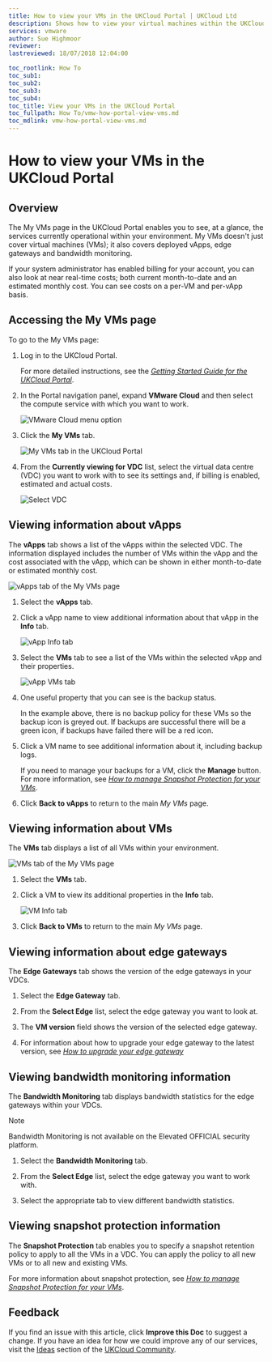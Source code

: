 ```yaml
---
title: How to view your VMs in the UKCloud Portal | UKCloud Ltd
description: Shows how to view your virtual machines within the UKCloud portal
services: vmware
author: Sue Highmoor
reviewer:
lastreviewed: 18/07/2018 12:04:00

toc_rootlink: How To
toc_sub1:
toc_sub2:
toc_sub3:
toc_sub4:
toc_title: View your VMs in the UKCloud Portal
toc_fullpath: How To/vmw-how-portal-view-vms.md
toc_mdlink: vmw-how-portal-view-vms.md
---
```


# How to view your VMs in the UKCloud Portal

## Overview

The My VMs page in the UKCloud Portal enables you to see, at a glance, the services currently operational within your environment. My VMs doesn't just cover virtual machines (VMs); it also covers deployed vApps, edge gateways and bandwidth monitoring.

If your system administrator has enabled billing for your account, you can also look at near real-time costs; both current month-to-date and an estimated monthly cost. You can see costs on a per-VM and per-vApp
basis.

## Accessing the My VMs page

To go to the My VMs page:

1. Log in to the UKCloud Portal.

    For more detailed instructions, see the [*Getting Started Guide for the UKCloud Portal*](vmw-gs.md).

2. In the Portal navigation panel, expand **VMware Cloud** and then select the compute service with which you want to work.

    ![VMware Cloud menu option](images/vmw-portal-mnu-select-compute-service.png)

3. Click the **My VMs** tab.

    ![My VMs tab in the UKCloud Portal](images/ptl-tab-myvms.png)

4. From the **Currently viewing for VDC** list, select the virtual data centre (VDC) you want to work with to see its settings and, if billing is enabled, estimated and actual costs.

    ![Select VDC](images/ptl-myvms-select-vdc.png)

## Viewing information about vApps

The **vApps** tab shows a list of the vApps within the selected VDC. The information displayed includes the number of VMs within the vApp and the cost associated with the vApp, which can be shown in either month-to-date or estimated monthly cost.

![vApps tab of the My VMs page](images/ptl-myvms-vapps.png)

1. Select the **vApps** tab.

2. Click a vApp name to view additional information about that vApp in the **Info** tab.

    ![vApp Info tab](images/ptl-myvms-vapp-info.png)

3. Select the **VMs** tab to see a list of the VMs within the selected vApp and their properties.

    ![vApp VMs tab](images/ptl-myvms-vapp-vms.png)

4. One useful property that you can see is the backup status.

    In the example above, there is no backup policy for these VMs so the backup icon is greyed out. If backups are successful there will be a green icon, if backups have failed there will be a red icon.

5. Click a VM name to see additional information about it, including backup logs.

    If you need to manage your backups for a VM, click the **Manage** button. For more information, see [*How to manage Snapshot Protection for your VMs*](vmw-how-manage-snapshot-protection.md).

6. Click **Back to vApps** to return to the main *My VMs* page.

## Viewing information about VMs

The **VMs** tab displays a list of all VMs within your environment.

![VMs tab of the My VMs page](images/ptl-myvms-vms.png)

1. Select the **VMs** tab.

2. Click a VM to view its additional properties in the **Info** tab.

    ![VM Info tab](images/ptl-myvms-vm-info.png)

3. Click **Back to VMs** to return to the main *My VMs* page.

## Viewing information about edge gateways

The **Edge Gateways**  tab shows the version of the edge gateways in your VDCs.

1. Select the **Edge Gateway** tab.

2. From the **Select Edge** list, select the edge gateway you want to look at.

3. The **VM version** field shows the version of the selected edge gateway.

4. For information about how to upgrade your edge gateway to the latest version, see [*How to upgrade your edge gateway*](vmw-how-upgrade-edge.md)

## Viewing bandwidth monitoring information

The **Bandwidth Monitoring** tab displays bandwidth statistics for the edge gateways within your VDCs.

> [!NOTE]
> Bandwidth Monitoring is not available on the Elevated OFFICIAL security platform.

1. Select the **Bandwidth Monitoring** tab.

2. From the **Select Edge** list, select the edge gateway you want to work with.

3. Select the appropriate tab to view different bandwidth statistics.

## Viewing snapshot protection information

The **Snapshot Protection** tab enables you to specify a snapshot retention policy to apply to all the VMs in a VDC. You can apply the policy to all new VMs or to all new and existing
VMs.

For more information about snapshot protection, see [*How to manage Snapshot Protection for your VMs*](vmw-how-manage-snapshot-protection.md).

## Feedback

If you find an issue with this article, click **Improve this Doc** to suggest a change. If you have an idea for how we could improve any of our services, visit the [Ideas](https://community.ukcloud.com/ideas) section of the [UKCloud Community](https://community.ukcloud.com).
